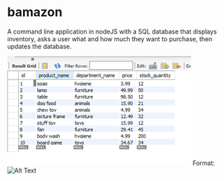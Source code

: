 # bamazon
A command line application in nodeJS with a SQL database that displays inventory, asks a user what and how much they want to purchase, then updates the database.

![GitHub Logo](/images/productsDatabase.png)
Format: ![Alt Text](url)
